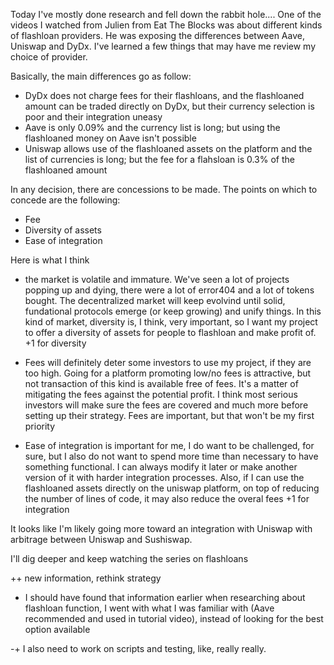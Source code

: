 Today I've mostly done research and fell down the rabbit hole.... One of the videos I watched from Julien from Eat The Blocks was about different kinds of flashloan providers.
He was exposing the differences between Aave, Uniswap and DyDx.
I've learned a few things that may have me review my choice of provider.

Basically, the main differences go as follow:

- DyDx does not charge fees for their flashloans, and the flashloaned amount can be traded directly on DyDx, but their currency selection is poor and their integration uneasy
- Aave is only 0.09% and the currency list is long; but using the flashloaned money on Aave isn't possible
- Uniswap allows use of the flashloaned assets on the platform and the list of currencies is long; but the fee for a flahsloan is 0.3% of the flashloaned amount

In any decision, there are concessions to be made. The points on which to concede are the following:

- Fee
- Diversity of assets
- Ease of integration

Here is what I think

- the market is volatile and immature. We've seen a lot of projects popping up and dying, there were a lot of error404 and a lot of tokens bought. The decentralized market will keep evolvind until solid, fundational protocols emerge (or keep growing) and unify things. In this kind of market, diversity is, I think, very important, so I want my project to offer a diversity of assets for people to flashloan and make profit of.
  +1 for diversity

- Fees will definitely deter some investors to use my project, if they are too high. Going for a platform promoting low/no fees is attractive, but not transaction of this kind is available free of fees. It's a matter of mitigating the fees against the potential profit. I think most serious investors will make sure the fees are covered and much more before setting up their strategy. Fees are important, but that won't be my first priority

- Ease of integration is important for me, I do want to be challenged, for sure, but I also do not want to spend more time than necessary to have something functional. I can always modify it later or make another version of it with harder integration processes. Also, if I can use the flashloaned assets directly on the uniswap platform, on top of reducing the number of lines of code, it may also reduce the overal fees
  +1 for integration

It looks like I'm likely going more toward an integration with Uniswap with arbitrage between Uniswap and Sushiswap.

I'll dig deeper and keep watching the series on flashloans

++ new information, rethink strategy

- I should have found that information earlier when researching about flashloan function, I went with what I was familiar with (Aave recommended and used in tutorial video), instead of looking for the best option available

-+ I also need to work on scripts and testing, like, really really.
